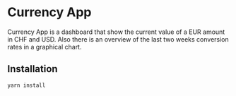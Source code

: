 # Currency App

Currency App is a dashboard that show the current value of a EUR amount in CHF and USD. Also there is an overview of the last two weeks conversion rates in a graphical chart.

## Installation

```bash
yarn install 
```
